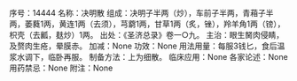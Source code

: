 序号：14444
名称：决明散
组成：决明子半两（炒），车前子半两，青葙子半两，萎蕤1两，黄连1两（去须），芎藭1两，甘草1两（炙，锉），羚羊角1两（镑），枳壳（去瓤，麸炒）1两。
出处：《圣济总录》卷一○九。
主治：眼生胬肉侵睛，及赘肉生疮，晕膜赤。
加减：None
功效：None
用法用量：每服3钱匕，食后温浆水调下，临卧再服。
制备方法：上为细散。
临床应用：None
各家论述：None
用药禁忌：None
附注：None
